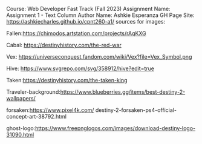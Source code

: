Course: Web Developer Fast Track (Fall 2023)
Assignment Name: Assignment 1 - Text Column
Author Name: Ashkie Esperanza
GH Page Site: https://ashkiecharles.github.io/cpnt260-a1/
sources for images:

Fallen:https://chimodos.artstation.com/projects/rAqKXG

Cabal: https://destinyhistory.com/the-red-war

Vex: https://universeconquest.fandom.com/wiki/Vex?file=Vex_Symbol.png

Hive: https://www.svgrepo.com/svg/358912/hive?edit=true

Taken:https://destinyhistory.com/the-taken-king

Traveler-background:https://www.blueberries.gg/items/best-destiny-2-wallpapers/

forsaken:https://www.pixel4k.com/
destiny-2-forsaken-ps4-official-concept-art-38792.html

ghost-logo:https://www.freepnglogos.com/images/download-destiny-logo-31090.html

